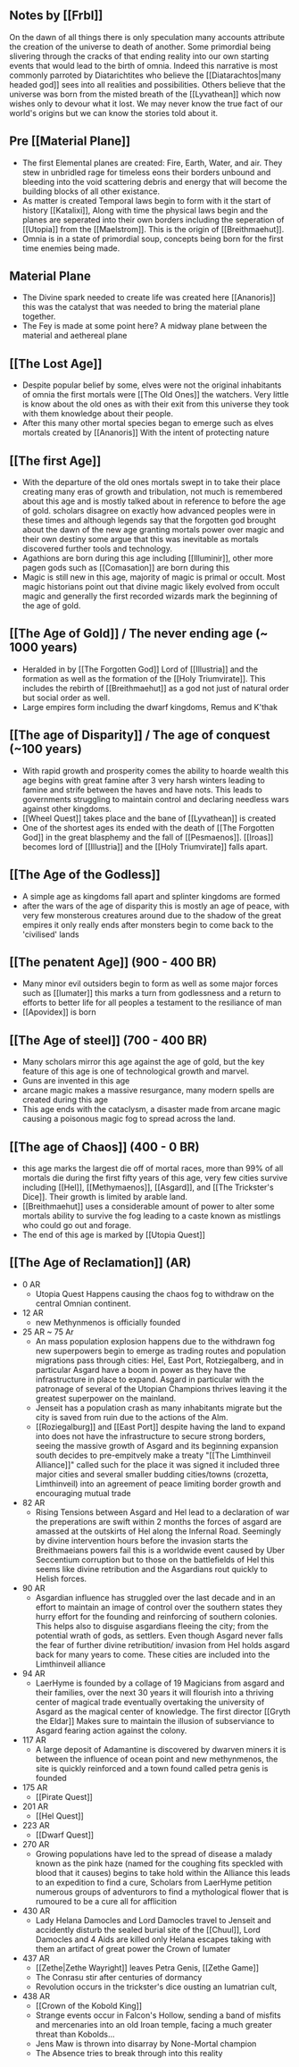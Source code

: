 ## Notes by [[Frbl]]
On the dawn of all things there is only speculation many accounts attribute the creation of the universe to death of another. Some primordial being slivering through the cracks of that ending reality into our own starting events that would lead to the birth of omnia. Indeed this narrative is most commonly parroted by Diatarichtites who believe the [[Diatarachtos|many headed god]] sees into all realities and possibilities. Others believe that the universe was born from the misted breath of the [[Lyvathean]] which now wishes only to devour what it lost. We may never know the true fact of our world's origins but we can know the stories told about it.

## Pre [[Material Plane]]
- The first Elemental planes are created: Fire, Earth, Water, and air. They stew in unbridled rage for timeless eons their borders unbound and bleeding into the void scattering debris and energy that will become the building blocks of all other existance.
- As matter is created Temporal laws begin to form with it the start of history [[Katalixi]], Along with time the physical laws begin and the planes are seperated into their own borders including the seperation of [[Utopia]] from the [[Maelstrom]]. This is the origin of [[Breithmaehut]]. 
- Omnia is in a state of primordial soup, concepts being born for the first time enemies being made.

## Material Plane
- The Divine spark needed to create life was created here [[Ananoris]] this was the catalyst that was needed to bring the material plane together.
- The Fey is made at some point here? A midway plane between the material and aethereal plane

## [[The Lost Age]] 
- Despite popular belief by some, elves were not the original inhabitants of omnia the first mortals were [[The Old Ones]] the watchers. Very little is know about the old ones as with their exit from this universe they took with them knowledge about their people.
- After this many other mortal species began to emerge such as elves mortals created by [[Ananoris]] With the intent of  protecting nature

## [[The first Age]]
- With the departure of the old ones mortals swept in to take their place creating many eras of growth and tribulation, not much is remembered about this age and is mostly talked about in reference to before the age of gold. scholars disagree on exactly how advanced peoples were in these times and although legends say that the forgotten god brought about the dawn of the new age granting mortals power over magic and their own destiny some argue that this was inevitable as mortals discovered further tools and technology.
- Agathions are born during this age including [[Illuminir]], other more pagen gods such as [[Comasation]] are born during this 
- Magic is still new in this age, majority of magic is primal or occult. Most magic historians point out that divine magic likely evolved from occult magic and generally the first recorded wizards mark the beginning of the age of gold.

## [[The Age of Gold]] / The never ending age (~ 1000 years)
- Heralded in by [[The Forgotten God]] Lord of [[Illustria]] and the formation as well as the formation of the [[Holy Triumvirate]]. This includes the rebirth of [[Breithmaehut]] as a god not just of natural order but social order as well. 
- Large empires form including the dwarf kingdoms, Remus and K'thak

## [[The age of Disparity]] / The age of conquest (~100 years)
- With rapid growth and prosperity comes the ability to hoarde wealth this age begins with great famine after 3 very harsh winters leading to famine and strife between the haves and have nots. This leads to governments struggling to maintain control and declaring needless wars against other kingdoms.
- [[Wheel Quest]] takes place and the bane of [[Lyvathean]] is created
- One of the shortest ages its ended with the death of [[The Forgotten God]] in the great blasphemy and the fall of [[Pesmaenos]]. [[Iroas]] becomes lord of [[Illustria]] and the [[Holy Triumvirate]] falls apart.

## [[The Age of the Godless]] 
- A simple age as kingdoms fall apart and splinter kingdoms are formed
- after the wars of the age of disparity this is mostly an age of peace, with very few monsterous creatures around due to the shadow of the great empires it only really ends after monsters begin to come back to the 'civilised' lands

## [[The penatent Age]] (900 - 400 BR)
- Many minor evil outsiders begin to form as well as some major forces such as [[Iumater]] this marks a turn from godlessness and a return to efforts to better life for all peoples a testament to the resiliance of man
- [[Apovidex]] is born

## [[The Age of steel]] (700 - 400 BR)
- Many scholars mirror this age against the age of gold, but the key feature of this age is one of technological growth and marvel. 
- Guns are invented in this age 
- arcane magic makes a massive resurgance, many modern spells are created during this age 
- This age ends with the cataclysm, a disaster made from arcane magic causing a poisonous magic fog to spread across the land.

## [[The age of Chaos]] (400 - 0 BR)
- this age marks the largest die off of mortal races, more than 99% of all mortals die during the first fifty years of this age, very few cities survive including [[Hel]], [[Methymaenos]], [[Asgard]], and [[The Trickster's Dice]]. Their growth is limited by arable land.
- [[Breithmaehut]] uses a considerable amount of power to alter some mortals ability to survive the fog leading to a caste known as mistlings who could go out and forage.
- The end of this age is marked by [[Utopia Quest]]

## [[The Age of Reclamation]] (AR)
- 0 AR 
	- Utopia Quest Happens causing the chaos fog to withdraw on the central Omnian continent.
- 12 AR
	- new Methynmenos is officially founded
- 25 AR ~ 75 Ar
	- An mass population explosion happens due to the withdrawn fog new superpowers begin to emerge as trading routes and population migrations pass through cities: Hel, East Port, Rotziegalberg, and in particular Asgard have a boom in power as they have the infrastructure in place to expand. Asgard in particular with the patronage of several of the Utopian Champions thrives leaving it the greatest superpower on the mainland.
	- Jenseit has a population crash as many inhabitants migrate but the city is saved from ruin due to the actions of the Alm.
	- [[Roziegalburg]] and [[East Port]] despite having the land to expand into does not have the infrastructure to secure strong borders, seeing the massive growth of Asgard and its beginning expansion south decides to pre-empitvely make a treaty "[[The Limthinveil Alliance]]" called such for the place it was signed it included three major cities and several smaller budding cities/towns (crozetta, Limthinveil) into an agreement of peace limiting border growth and encouraging mutual trade
- 82 AR
	- Rising Tensions between Asgard and Hel lead to a declaration of war the preperations are swift within 2 months the forces of asgard are amassed at the outskirts of Hel along the Infernal Road. Seemingly by divine intervention hours before the invasion starts the Breithmaeians powers fail this is a worldwide event caused by Uber Seccentium corruption but to those on the battlefields of Hel this seems like divine retribution and the Asgardians rout quickly to Helish forces.
- 90 AR
	- Asgardian influence has struggled over the last decade and in an effort to maintain an image of control over the southern states they hurry effort for the founding and reinforcing of southern colonies. This helps also to disguise asgardians fleeing the city; from the potential wrath of gods, as settlers. Even though Asgard never falls the fear of further divine retributition/ invasion from Hel holds asgard back for many years to come. These cities are included into the Limthinveil alliance 
- 94 AR
	- LaerHyme is founded by a collage of 19 Magicians from asgard and their families, over the next 30 years it will flourish into a thriving center of magical trade eventually overtaking the university of Asgard as the magical center of knowledge. The first director [[Gryth the Eldar]] Makes sure to maintain the illusion of subserviance to Asgard fearing action against the colony.
- 117 AR
	- A large deposit of Adamantine is discovered by dwarven miners it is between the influence of ocean point and new methynmenos, the site is quickly reinforced and a town found called petra genis is founded
- 175 AR
	- [[Pirate Quest]]
- 201 AR
	- [[Hel Quest]]
- 223 AR
	- [[Dwarf Quest]]
- 270 AR
	- Growing populations have led to the spread of disease a malady known as the pink haze (named for the coughing fits speckled with blood that it causes) begins to take hold within the Alliance this leads to an expedition to find a cure, Scholars from LaerHyme petition numerous groups of adventurors to find a mythological flower that is rumoured to be a cure all for afflicition 
- 430 AR
	- Lady Helana Damocles and Lord Damocles travel to Jenseit and accidently disturb the sealed burial site of the [[Chuul]], Lord Damocles and 4 Aids are killed only Helana escapes taking with them an artifact of great power the Crown of Iumater 
- 437 AR
	- [[Zethe|Zethe Wayright]] leaves Petra Genis, [[Zethe Game]]
	- The Conrasu stir after centuries of dormancy
	- Revolution occurs in the trickster's dice ousting an Iumatrian cult, 
- 438 AR
	- [[Crown of the Kobold King]] 
	- Strange events occur in Falcon's Hollow, sending a band of misfits and mercenaries into an old Iroan temple, facing a much greater threat than Kobolds...
	- Jens Maw is thrown into disarray by None-Mortal champion 
	- The Absence tries to break through into this reality
